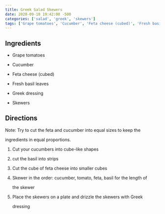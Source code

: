 ```yaml
---
title: Greek Salad Skewers
date: 2020-09-18 19:42:00 -500
categories: ['salad', 'greek', 'skewers']
tags: ['Grape tomatoes', 'Cucumber', 'Feta cheese (cubed)', 'Fresh basil leaves', 'Greek dressing', 'Skewers', 'Cut cucumbers into cube-like shapes', 'Cut basil into strips', 'Cut cube of feta cheese into smaller cubes', 'Skewer in the order: cucumber, tomato, feta, basil for the length of the skewer', 'Place skewers on a plate and drizzle with Greek dressing']
---
```


## Ingredients

-   Grape tomatoes
-   Cucumber
-   Feta cheese (cubed)
-   Fresh basil leaves
-   Greek dressing
-   Skewers

## Directions

Note: Try to cut the feta and cucumber into equal sizes to keep the
ingredients in equal proportions.

1.  Cut your cucumbers into cube-like shapes
2.  cut the basil into strips
3.  Cut the cube of feta cheese into smaller cubes
4.  Skewer in the order: cucumber, tomato, feta, basil for the length of
    the skewer
5.  Place the skewers on a plate and drizzle the skewers with Greek
    dressing
